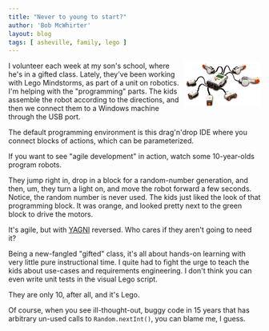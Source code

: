```yaml
---
title: "Never to young to start?"
author: 'Bob McWhirter'
layout: blog
tags: [ asheville, family, lego ]
---
```

<img src="/blog/assets/picture-3.png" align="right" height="90" width="153"/>I volunteer each week at my son's school, where he's in a gifted class.  Lately, they've been working with Lego Mindstorms, as part of a unit on robotics.  I'm helping with the "programming" parts.  The kids assemble the robot according to the directions, and then we connect them to a Windows machine through the USB port.

The default programming environment is this drag'n'drop IDE where you connect blocks of actions, which can be parameterized.

If you want to see "agile development" in action, watch some 10-year-olds program robots.

They jump right in, drop in a block for a random-number generation, and then, um, they turn a light on, and move the robot forward a few seconds.  Notice, the random number is never used.  The kids just liked the look of that programming block.  It was orange, and looked pretty next to the green block to drive the motors.

It's agile, but with <a href="http://en.wikipedia.org/wiki/You_Ain't_Gonna_Need_It" title="YAGNI">YAGNI</a> reversed.  Who cares if they aren't going to need it?

Being a new-fangled "gifted" class, it's all about hands-on learning with very little pure instructional time.   I quite had to fight the urge to teach the kids about use-cases and requirements engineering.  I don't think you can even write unit tests in the visual Lego script.

They are only 10, after all, and it's Lego.

Of course, when you see ill-thought-out, buggy code in 15 years that has arbitrary un-used calls to <code>Random.nextInt()</code>, you can blame me, I guess.
